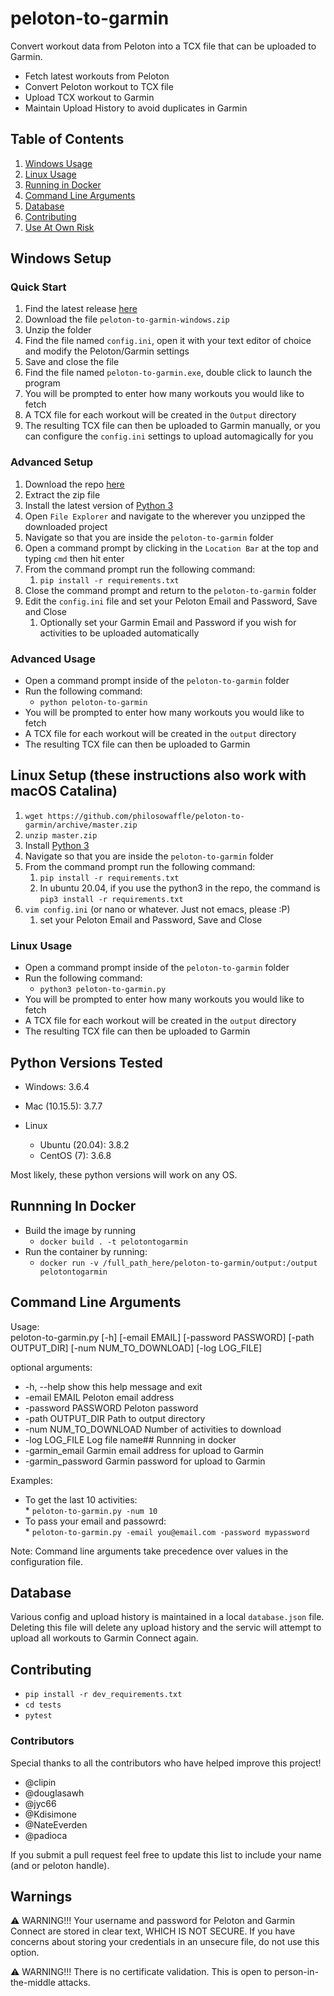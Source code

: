 # peloton-to-garmin

Convert workout data from Peloton into a TCX file that can be uploaded to Garmin.

* Fetch latest workouts from Peloton
* Convert Peloton workout to TCX file
* Upload TCX workout to Garmin
* Maintain Upload History to avoid duplicates in Garmin

## Table of Contents

1. [Windows Usage](#windows-setup)
1. [Linux Usage](#linux-usage)
1. [Running in Docker](#running-in-docker)
1. [Command Line Arguments](#command-line-arguments)
1. [Database](#database)
1. [Contributing](#contributing)
1. [Use At Own Risk](#warnings)

## Windows Setup

### Quick Start

1. Find the latest release [here](https://github.com/philosowaffle/peloton-to-garmin/releases)
1. Download the file `peloton-to-garmin-windows.zip`
1. Unzip the folder
1. Find the file named `config.ini`, open it with your text editor of choice and modify the Peloton/Garmin settings
1. Save and close the file
1. Find the file named `peloton-to-garmin.exe`, double click to launch the program
1. You will be prompted to enter how many workouts you would like to fetch
1. A TCX file for each workout will be created in the `Output` directory
1. The resulting TCX file can then be uploaded to Garmin manually, or you can configure the `config.ini` settings to upload automagically for you

### Advanced Setup

1. Download the repo [here](https://github.com/philosowaffle/peloton-to-garmin/archive/master.zip)
1. Extract the zip file
1. Install the latest version of [Python 3](https://www.python.org/downloads/)
1. Open `File Explorer` and navigate to the wherever you unzipped the downloaded project
1. Navigate so that you are inside the `peloton-to-garmin` folder
1. Open a command prompt by clicking in the `Location Bar` at the top and typing `cmd` then hit enter
1. From the command prompt run the following command:
    1. `pip install -r requirements.txt`
1. Close the command prompt and return to the `peloton-to-garmin` folder
1. Edit the `config.ini` file and set your Peloton Email and Password, Save and Close
    1. Optionally set your Garmin Email and Password if you wish for activities to be uploaded automatically

### Advanced Usage

* Open a command prompt inside of the `peloton-to-garmin` folder
* Run the following command:
    * `python peloton-to-garmin`
* You will be prompted to enter how many workouts you would like to fetch
* A TCX file for each workout will be created in the `output` directory
* The resulting TCX file can then be uploaded to Garmin

## Linux Setup (these instructions also work with macOS Catalina)

1. `wget https://github.com/philosowaffle/peloton-to-garmin/archive/master.zip`
1. `unzip master.zip`
1. Install [Python 3](https://www.python.org/downloads/)
1. Navigate so that you are inside the `peloton-to-garmin` folder
1. From the command prompt run the following command:
    1. `pip install -r requirements.txt`
    1. In ubuntu 20.04, if you use the python3 in the repo, the command is `pip3 install -r requirements.txt`
1. `vim config.ini` (or nano or whatever. Just not emacs, please :P)
    1. set your Peloton Email and Password, Save and Close

### Linux Usage

* Open a command prompt inside of the `peloton-to-garmin` folder
* Run the following command:
    * `python3 peloton-to-garmin.py`
* You will be prompted to enter how many workouts you would like to fetch
* A TCX file for each workout will be created in the `output` directory
* The resulting TCX file can then be uploaded to Garmin

## Python Versions Tested
* Windows:          3.6.4

* Mac (10.15.5):      3.7.7

* Linux
    * Ubuntu (20.04): 3.8.2
    * CentOS (7):     3.6.8


Most likely, these python versions will work on any OS. 

## Runnning In Docker

* Build the image by running
    * `docker build . -t pelotontogarmin`
* Run the container by running:
    * `docker run -v /full_path_here/peloton-to-garmin/output:/output pelotontogarmin`

## Command Line Arguments

Usage:  
peloton-to-garmin.py [-h] [-email EMAIL] [-password PASSWORD] [-path OUTPUT_DIR] [-num NUM_TO_DOWNLOAD] [-log LOG_FILE]

optional arguments:

  * -h, --help            show this help message and exit  
  * -email EMAIL          Peloton email address  
  * -password PASSWORD    Peloton password  
  * -path OUTPUT_DIR      Path to output directory  
  * -num NUM_TO_DOWNLOAD  Number of activities to download  
  * -log LOG_FILE         Log file name## Runnning in docker  
  * -garmin_email         Garmin email address for upload to Garmin
  * -garmin_password      Garmin password for upload to Garmin
  
  Examples:

  * To get the last 10 activities:  
        * `peloton-to-garmin.py -num 10`  
  * To pass your email and passowrd:  
        * `peloton-to-garmin.py -email you@email.com -password mypassword`  
  
  Note: Command line arguments take precedence over values in the configuration file. 

## Database

Various config and upload history is maintained in a local `database.json` file. Deleting this file will delete any upload history and the servic will attempt to upload all workouts to Garmin Connect again.

## Contributing

* `pip install -r dev_requirements.txt`
* `cd tests`
* `pytest`

### Contributors

Special thanks to all the contributors who have helped improve this project!

* @clipin 
* @douglasawh
* @jyc66
* @Kdisimone
* @NateEverden
* @padioca

If you submit a pull request feel free to update this list to include your name (and or peloton handle).

## Warnings

⚠️ WARNING!!! Your username and password for Peloton and Garmin Connect are stored in clear text, WHICH IS NOT SECURE. If you have concerns about storing your credentials in an unsecure file, do not use this option.

⚠️ WARNING!!! There is no certificate validation. This is open to person-in-the-middle attacks.
